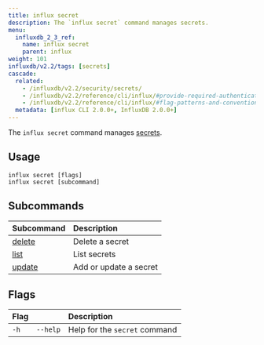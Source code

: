 ```yaml
---
title: influx secret
description: The `influx secret` command manages secrets.
menu:
  influxdb_2_3_ref:
    name: influx secret
    parent: influx
weight: 101
influxdb/v2.2/tags: [secrets]
cascade:
  related:
    - /influxdb/v2.2/security/secrets/
    - /influxdb/v2.2/reference/cli/influx/#provide-required-authentication-credentials, influx CLI—Provide required authentication credentials
    - /influxdb/v2.2/reference/cli/influx/#flag-patterns-and-conventions, influx CLI—Flag patterns and conventions
  metadata: [influx CLI 2.0.0+, InfluxDB 2.0.0+]
---
```


The `influx secret` command manages [secrets](/influxdb/v2.2/reference/glossary/#secret).

## Usage
```
influx secret [flags]
influx secret [subcommand]
```

## Subcommands
| Subcommand                                                   | Description            |
|:----------                                                   |:-----------            |
| [delete](/influxdb/v2.2/reference/cli/influx/secret/delete/) | Delete a secret        |
| [list](/influxdb/v2.2/reference/cli/influx/secret/list/)     | List secrets           |
| [update](/influxdb/v2.2/reference/cli/influx/secret/update/) | Add or update a secret |

## Flags
| Flag |          | Description                   |
|:---- |:---      |:-----------                   |
| `-h` | `--help` | Help for the `secret` command |
